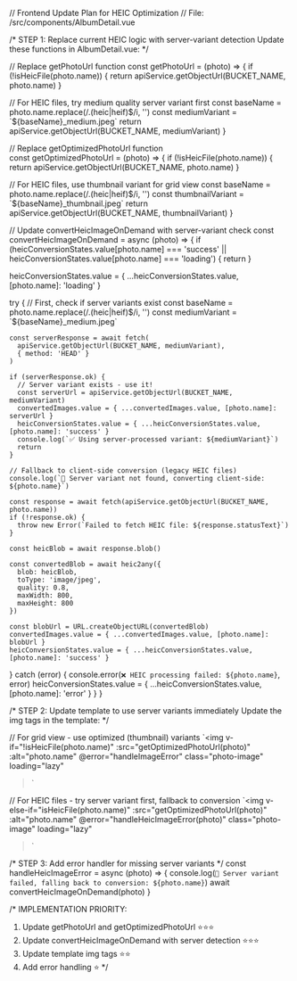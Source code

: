 // Frontend Update Plan for HEIC Optimization
// File: /src/components/AlbumDetail.vue

/* 
STEP 1: Replace current HEIC logic with server-variant detection
Update these functions in AlbumDetail.vue:
*/

// Replace getPhotoUrl function
const getPhotoUrl = (photo) => {
  if (!isHeicFile(photo.name)) {
    return apiService.getObjectUrl(BUCKET_NAME, photo.name)
  }
  
  // For HEIC files, try medium quality server variant first
  const baseName = photo.name.replace(/\.(heic|heif)$/i, '')
  const mediumVariant = `${baseName}_medium.jpeg`
  return apiService.getObjectUrl(BUCKET_NAME, mediumVariant)
}

// Replace getOptimizedPhotoUrl function  
const getOptimizedPhotoUrl = (photo) => {
  if (!isHeicFile(photo.name)) {
    return apiService.getObjectUrl(BUCKET_NAME, photo.name)
  }
  
  // For HEIC files, use thumbnail variant for grid view
  const baseName = photo.name.replace(/\.(heic|heif)$/i, '')
  const thumbnailVariant = `${baseName}_thumbnail.jpeg`
  return apiService.getObjectUrl(BUCKET_NAME, thumbnailVariant)
}

// Update convertHeicImageOnDemand with server-variant check
const convertHeicImageOnDemand = async (photo) => {
  if (heicConversionStates.value[photo.name] === 'success' || 
      heicConversionStates.value[photo.name] === 'loading') {
    return
  }
  
  heicConversionStates.value = { 
    ...heicConversionStates.value, 
    [photo.name]: 'loading' 
  }
  
  try {
    // First, check if server variants exist
    const baseName = photo.name.replace(/\.(heic|heif)$/i, '')
    const mediumVariant = `${baseName}_medium.jpeg`
    
    const serverResponse = await fetch(
      apiService.getObjectUrl(BUCKET_NAME, mediumVariant), 
      { method: 'HEAD' }
    )
    
    if (serverResponse.ok) {
      // Server variant exists - use it!
      const serverUrl = apiService.getObjectUrl(BUCKET_NAME, mediumVariant)
      convertedImages.value = { ...convertedImages.value, [photo.name]: serverUrl }
      heicConversionStates.value = { ...heicConversionStates.value, [photo.name]: 'success' }
      console.log(`✅ Using server-processed variant: ${mediumVariant}`)
      return
    }
    
    // Fallback to client-side conversion (legacy HEIC files)
    console.log(`🔄 Server variant not found, converting client-side: ${photo.name}`)
    
    const response = await fetch(apiService.getObjectUrl(BUCKET_NAME, photo.name))
    if (!response.ok) {
      throw new Error(`Failed to fetch HEIC file: ${response.statusText}`)
    }
    
    const heicBlob = await response.blob()
    
    const convertedBlob = await heic2any({
      blob: heicBlob,
      toType: 'image/jpeg',
      quality: 0.8,
      maxWidth: 800,
      maxHeight: 800
    })
    
    const blobUrl = URL.createObjectURL(convertedBlob)
    convertedImages.value = { ...convertedImages.value, [photo.name]: blobUrl }
    heicConversionStates.value = { ...heicConversionStates.value, [photo.name]: 'success' }
    
  } catch (error) {
    console.error(`❌ HEIC processing failed: ${photo.name}`, error)
    heicConversionStates.value = { ...heicConversionStates.value, [photo.name]: 'error' }
  }
}

/*
STEP 2: Update template to use server variants immediately
Update the img tags in the template:
*/

// For grid view - use optimized (thumbnail) variants
`<img 
  v-if="!isHeicFile(photo.name)"
  :src="getOptimizedPhotoUrl(photo)" 
  :alt="photo.name" 
  @error="handleImageError"
  class="photo-image"
  loading="lazy"
>`

// For HEIC files - try server variant first, fallback to conversion
`<img 
  v-else-if="isHeicFile(photo.name)"
  :src="getOptimizedPhotoUrl(photo)" 
  :alt="photo.name" 
  @error="handleHeicImageError(photo)"
  class="photo-image"
  loading="lazy"
>`

/*
STEP 3: Add error handler for missing server variants
*/
const handleHeicImageError = async (photo) => {
  console.log(`🔄 Server variant failed, falling back to conversion: ${photo.name}`)
  await convertHeicImageOnDemand(photo)
}

/*
IMPLEMENTATION PRIORITY:
1. Update getPhotoUrl and getOptimizedPhotoUrl ⭐⭐⭐
2. Update convertHeicImageOnDemand with server detection ⭐⭐⭐  
3. Update template img tags ⭐⭐
4. Add error handling ⭐
*/

